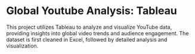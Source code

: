 # Global Youtube Analysis: Tableau
This project utilizes Tableau to analyze and visualize YouTube data, providing insights into global video trends and audience engagement. The dataset is first cleaned in Excel, followed by detailed analysis and visualization.
